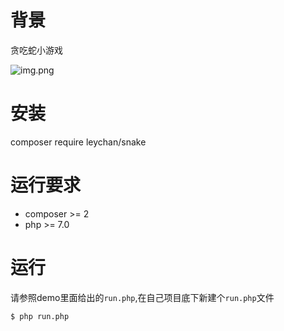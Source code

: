 # 背景
贪吃蛇小游戏

![img.png](img.png)

# 安装
composer require leychan/snake

# 运行要求
- composer >= 2
- php >= 7.0

# 运行
请参照demo里面给出的`run.php`,在自己项目底下新建个`run.php`文件

`$ php run.php`